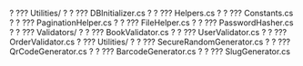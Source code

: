 ?   ??? Utilities/
?   ?   ??? DBInitializer.cs
?   ?   ??? Helpers.cs
?   ?   ??? Constants.cs
?   ?   ??? PaginationHelper.cs
?   ?   ??? FileHelper.cs
?   ?   ??? PasswordHasher.cs
?   ?   ??? Validators/
?   ?       ??? BookValidator.cs
?   ?       ??? UserValidator.cs
?   ?       ??? OrderValidator.cs
?       ??? Utilities/
?       ?   ??? SecureRandomGenerator.cs
?       ?   ??? QrCodeGenerator.cs
?       ?   ??? BarcodeGenerator.cs
?       ?   ??? SlugGenerator.cs